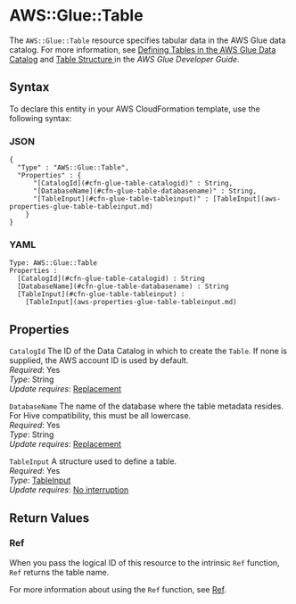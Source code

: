 # AWS::Glue::Table<a name="aws-resource-glue-table"></a>

The `AWS::Glue::Table` resource specifies tabular data in the AWS Glue data catalog\. For more information, see [Defining Tables in the AWS Glue Data Catalog](https://docs.aws.amazon.com/glue/latest/dg/tables-described.html) and [Table Structure ](https://docs.aws.amazon.com/glue/latest/dg/aws-glue-api-catalog-tables.html#aws-glue-api-catalog-tables-Table) in the *AWS Glue Developer Guide*\.

## Syntax<a name="aws-resource-glue-table-syntax"></a>

To declare this entity in your AWS CloudFormation template, use the following syntax:

### JSON<a name="aws-resource-glue-table-syntax.json"></a>

```
{
  "Type" : "AWS::Glue::Table",
  "Properties" : {
      "[CatalogId](#cfn-glue-table-catalogid)" : String,
      "[DatabaseName](#cfn-glue-table-databasename)" : String,
      "[TableInput](#cfn-glue-table-tableinput)" : [TableInput](aws-properties-glue-table-tableinput.md)
    }
}
```

### YAML<a name="aws-resource-glue-table-syntax.yaml"></a>

```
Type: AWS::Glue::Table
Properties : 
﻿  [CatalogId](#cfn-glue-table-catalogid) : String
﻿  [DatabaseName](#cfn-glue-table-databasename) : String
﻿  [TableInput](#cfn-glue-table-tableinput) : 
    [TableInput](aws-properties-glue-table-tableinput.md)
```

## Properties<a name="aws-resource-glue-table-properties"></a>

`CatalogId`  <a name="cfn-glue-table-catalogid"></a>
The ID of the Data Catalog in which to create the `Table`\. If none is supplied, the AWS account ID is used by default\.  
*Required*: Yes  
*Type*: String  
*Update requires*: [Replacement](https://docs.aws.amazon.com/AWSCloudFormation/latest/UserGuide/using-cfn-updating-stacks-update-behaviors.html#update-replacement)

`DatabaseName`  <a name="cfn-glue-table-databasename"></a>
The name of the database where the table metadata resides\. For Hive compatibility, this must be all lowercase\.  
*Required*: Yes  
*Type*: String  
*Update requires*: [Replacement](https://docs.aws.amazon.com/AWSCloudFormation/latest/UserGuide/using-cfn-updating-stacks-update-behaviors.html#update-replacement)

`TableInput`  <a name="cfn-glue-table-tableinput"></a>
A structure used to define a table\.  
*Required*: Yes  
*Type*: [TableInput](aws-properties-glue-table-tableinput.md)  
*Update requires*: [No interruption](https://docs.aws.amazon.com/AWSCloudFormation/latest/UserGuide/using-cfn-updating-stacks-update-behaviors.html#update-no-interrupt)

## Return Values<a name="aws-resource-glue-table-return-values"></a>

### Ref<a name="aws-resource-glue-table-return-values-ref"></a>

 When you pass the logical ID of this resource to the intrinsic `Ref` function, `Ref` returns the table name\.

For more information about using the `Ref` function, see [Ref](https://docs.aws.amazon.com/AWSCloudFormation/latest/UserGuide/intrinsic-function-reference-ref.html)\.